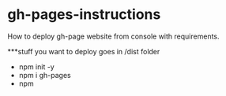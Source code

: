 # gh-pages-instructions

How to deploy gh-page website from console with requirements.

***stuff you want to deploy goes in /dist folder

- npm init -y
- npm i gh-pages
- npm 


